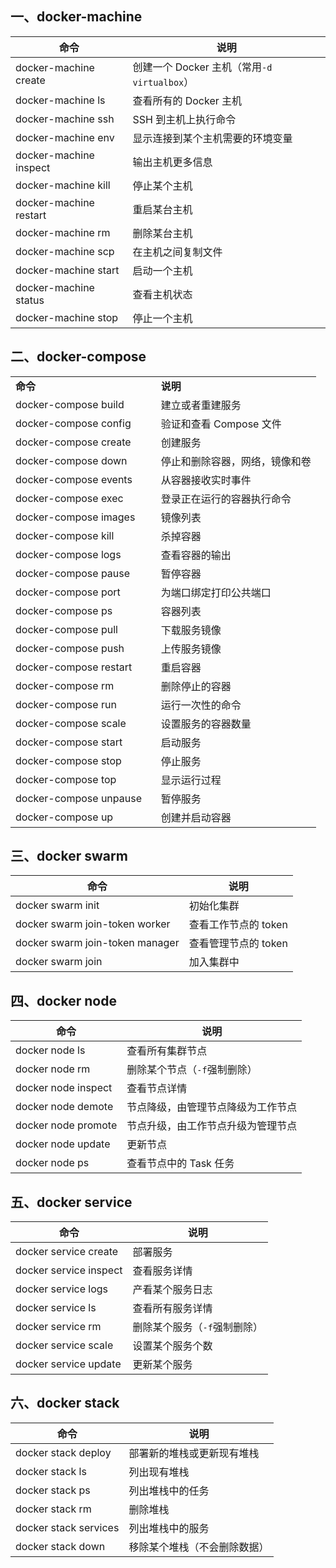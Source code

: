 



一、docker-machine
----------------

<table><thead><tr><th>命令</th><th>说明</th></tr></thead><tbody><tr><td>docker-machine create</td><td>创建一个 Docker 主机（常用<code>-d virtualbox</code>）</td></tr><tr><td>docker-machine ls</td><td>查看所有的 Docker 主机</td></tr><tr><td>docker-machine ssh</td><td>SSH 到主机上执行命令</td></tr><tr><td>docker-machine env</td><td>显示连接到某个主机需要的环境变量</td></tr><tr><td>docker-machine inspect</td><td>输出主机更多信息</td></tr><tr><td>docker-machine kill</td><td>停止某个主机</td></tr><tr><td>docker-machine restart</td><td>重启某台主机</td></tr><tr><td>docker-machine rm</td><td>删除某台主机</td></tr><tr><td>docker-machine scp</td><td>在主机之间复制文件</td></tr><tr><td>docker-machine start</td><td>启动一个主机</td></tr><tr><td>docker-machine status</td><td>查看主机状态</td></tr><tr><td>docker-machine stop</td><td>停止一个主机</td></tr></tbody></table>



二、docker-compose
----------------

<table border="0"><tbody><tr><td><strong>命令</strong></td><td><strong>说明</strong></td></tr><tr><td>docker-compose build</td><td>建立或者重建服务</td></tr><tr><td>docker-compose config</td><td>验证和查看 Compose 文件</td></tr><tr><td>docker-compose create　　</td><td>创建服务</td></tr><tr><td>docker-compose down</td><td>停止和删除容器，网络，镜像和卷</td></tr><tr><td>docker-compose events</td><td>从容器接收实时事件</td></tr><tr><td>docker-compose exec</td><td>登录正在运行的容器执行命令</td></tr><tr><td>docker-compose images</td><td>镜像列表</td></tr><tr><td>docker-compose kill</td><td>杀掉容器</td></tr><tr><td>docker-compose logs</td><td>查看容器的输出</td></tr><tr><td>docker-compose pause</td><td>暂停容器</td></tr><tr><td>docker-compose port</td><td>为端口绑定打印公共端口</td></tr><tr><td>docker-compose ps</td><td>容器列表</td></tr><tr><td>docker-compose pull</td><td>下载服务镜像</td></tr><tr><td>docker-compose push</td><td>上传服务镜像</td></tr><tr><td>docker-compose restart</td><td>重启容器</td></tr><tr><td>docker-compose rm</td><td>删除停止的容器</td></tr><tr><td>docker-compose run</td><td>运行一次性的命令</td></tr><tr><td>docker-compose scale</td><td>设置服务的容器数量</td></tr><tr><td>docker-compose start</td><td>启动服务</td></tr><tr><td>docker-compose stop</td><td>停止服务</td></tr><tr><td>docker-compose top</td><td>显示运行过程</td></tr><tr><td>docker-compose unpause</td><td>暂停服务</td></tr><tr><td>docker-compose up</td><td>创建并启动容器</td></tr></tbody></table>



三、docker swarm
--------------

<table><thead><tr><th>命令</th><th>说明</th></tr></thead><tbody><tr><td>docker swarm init</td><td>初始化集群</td></tr><tr><td>docker swarm join-token worker</td><td>查看工作节点的 token</td></tr><tr><td>docker swarm join-token manager</td><td>查看管理节点的 token</td></tr><tr><td>docker swarm join</td><td>加入集群中</td></tr></tbody></table>



四、docker node
-------------

<table><thead><tr><th>命令</th><th>说明</th></tr></thead><tbody><tr><td>docker node ls</td><td>查看所有集群节点</td></tr><tr><td>docker node rm</td><td>删除某个节点（<code>-f</code>强制删除）</td></tr><tr><td>docker node inspect</td><td>查看节点详情</td></tr><tr><td>docker node demote</td><td>节点降级，由管理节点降级为工作节点</td></tr><tr><td>docker node promote</td><td>节点升级，由工作节点升级为管理节点</td></tr><tr><td>docker node update</td><td>更新节点</td></tr><tr><td>docker node ps</td><td>查看节点中的 Task 任务</td></tr></tbody></table>



五、docker service
----------------

<table><thead><tr><th>命令</th><th>说明</th></tr></thead><tbody><tr><td>docker service create</td><td>部署服务</td></tr><tr><td>docker service inspect</td><td>查看服务详情</td></tr><tr><td>docker service logs</td><td>产看某个服务日志</td></tr><tr><td>docker service ls</td><td>查看所有服务详情</td></tr><tr><td>docker service rm</td><td>删除某个服务（<code>-f</code>强制删除）</td></tr><tr><td>docker service scale</td><td>设置某个服务个数</td></tr><tr><td>docker service update</td><td>更新某个服务</td></tr></tbody></table>



六、docker stack
--------------

<table><thead><tr><th>命令</th><th>说明</th></tr></thead><tbody><tr><td>docker stack deploy</td><td>部署新的堆栈或更新现有堆栈</td></tr><tr><td>docker stack ls</td><td>列出现有堆栈</td></tr><tr><td>docker stack ps</td><td>列出堆栈中的任务</td></tr><tr><td>docker stack rm</td><td>删除堆栈</td></tr><tr><td>docker stack services</td><td>列出堆栈中的服务</td></tr><tr><td>docker stack down</td><td>移除某个堆栈（不会删除数据）</td></tr></tbody></table>
